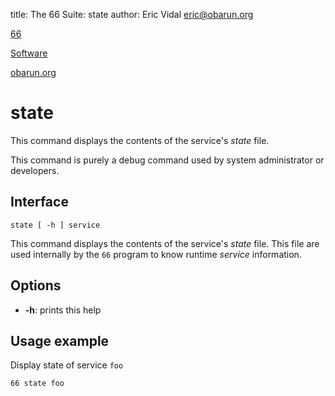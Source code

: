 title: The 66 Suite: state
author: Eric Vidal <eric@obarun.org>

[66](index.html)

[Software](https://web.obarun.org/software)

[obarun.org](https://web.obarun.org)

# state

This command displays the contents of the service's *state* file.

This command is purely a debug command used by system administrator or developers.

## Interface

```
state [ -h ] service
```

This command displays the contents of the service's *state* file. This file are used internally by the `66` program to know runtime *service* information.

## Options

- **-h**: prints this help

## Usage example

Display state of service `foo`

```
66 state foo
```
